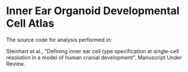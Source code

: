 # Inner Ear Organoid Developmental Cell Atlas

The source code for analysis performed in:

Steinhart et al., "Defining inner ear cell type specification at single-cell resolution in a model of human cranial development". Manuscript Under Review.
